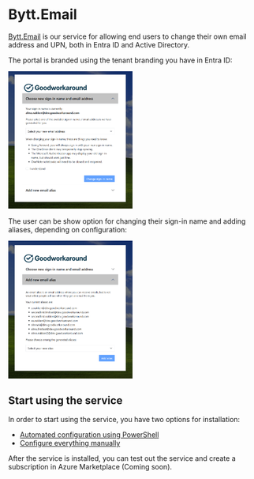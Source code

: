 # Bytt.Email

[Bytt.Email](https://bytt.email) is our service for allowing end users to change their own email address and UPN, both in Entra ID and Active Directory.

The portal is branded using the tenant branding you have in Entra ID:

<img src="media/20251009225713.png" style="max-width: 50%" />

The user can be show option for changing their sign-in name and adding aliases, depending on configuration:

<img src="media/20251009225656.png" style="max-width: 50%" />

## Start using the service

In order to start using the service, you have two options for installation:

- [Automated configuration using PowerShell](autoconfig.md)
- [Configure everything manually](config-step1.md)

After the service is installed, you can test out the service and create a subscription in Azure Marketplace (Coming soon).